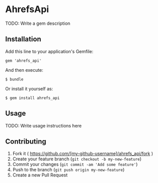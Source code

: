 # AhrefsApi

TODO: Write a gem description

## Installation

Add this line to your application's Gemfile:

    gem 'ahrefs_api'

And then execute:

    $ bundle

Or install it yourself as:

    $ gem install ahrefs_api

## Usage

TODO: Write usage instructions here

## Contributing

1. Fork it ( https://github.com/[my-github-username]/ahrefs_api/fork )
2. Create your feature branch (`git checkout -b my-new-feature`)
3. Commit your changes (`git commit -am 'Add some feature'`)
4. Push to the branch (`git push origin my-new-feature`)
5. Create a new Pull Request
